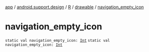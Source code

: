 [app](../../../index.md) / [android.support.design](../../index.md) / [R](../index.md) / [drawable](index.md) / [navigation_empty_icon](./navigation_empty_icon.md)

# navigation_empty_icon

`static val navigation_empty_icon: `[`Int`](https://kotlinlang.org/api/latest/jvm/stdlib/kotlin/-int/index.html)
`static val navigation_empty_icon: `[`Int`](https://kotlinlang.org/api/latest/jvm/stdlib/kotlin/-int/index.html)